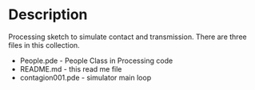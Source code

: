 # Description
Processing sketch to simulate contact and transmission.
There are three files in this collection. 
 - People.pde - People Class in Processing code
 - README.md - this read me file
 - contagion001.pde - simulator main loop


